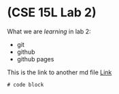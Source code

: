 # (**CSE 15L Lab 2**)
What we are *learning* in lab 2:
- git
- github
- github pages

This is the link to another md file [Link](https://beliang.github.io/cse15l-lab-reports/anotherIndex.html)

```
# code block
```
